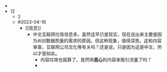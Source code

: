 -
- 12
	- 2
	- #2023-04-16
		- [[信息]]
			- 中文互联网垃圾信息多。虽然这早已是现实，现在说出来主要是因为AI对数据质量的需求的原因。但这种现象，值得深思。这和内容审查，互联网公司文化等有关吗？还是说，只是因为这是中文，所以才是如此。
				- 内容垃圾也就算了，竟然用**恶心**的内容来吸引流量了吗？
				-